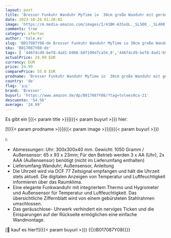 ```yaml
---
layout: post
title: 'Bresser Funkuhr Wanduhr MyTime io  30cm große Wanduhr mit geräuschlosem Funkuhrwerk mit Innen- und Außentemperatur + Luftfeuchtigkeitsanzeige  inklusive Funkaußensender  weiß'
date: 2023-10-28 01:20:02
image: 'https://m.media-amazon.com/images/I/41BK-A3SxGL._SL500_._SL400_.jpg'
comments: true
category: ofertas
author: 'tole.es'
slug: 'B017087Y08-de Bresser Funkuhr Wanduhr MyTime io 30cm große Wanduhr mit...'
sku: 'B017087Y08-de'
tags: [ '446f4cd9-bef8-4ad1-b906-b8f199d7ca54_0','446f4cd9-bef8-4ad1-b906-b8f199d7ca54_1901','446f4cd9-bef8-4ad1-b906-b8f199d7ca54_8601','446f4cd9-bef8-4ad1-b906-b8f199d7ca54_8801','Arborist Merchandising Root','Kunden-Favoriten Social: Küche, Haushalt und Wohnen','Kunden-Favoriten: Küche, Haushalt und Wohnen','Kunden-Favoriten: Möbel','Küche, Haushalt & Wohnen','Self Service','Special Features Stores','Uhren & Wecker','Wanduhren','Wohnaccessoires & Deko','bresser','🇩🇪', ]
actualPrice: 24.99 EUR
currency: EUR
price: 24.99
comparePrice: 55.0 EUR
prodname: 'Bresser Funkuhr Wanduhr MyTime io  30cm große Wanduhr mit geräuschlosem Funkuhrwerk mit Innen- und Außentemperatur + Luftfeuchtigkeitsanzeige  inklusive Funkaußensender  weiß'
country: 'de'
flag: '🇩🇪'
brand: 'Bresser'
buyurl: 'https://www.amazon.de/dp/B017087Y08/?tag=tolees0ca-21'
descuento: '54.56'
average: '24.99'
---
```


Es gibt ein [{{< param title >}}]({{< param buyurl >}}) hier:

[![{{< param prodname >}}]({{< param image >}})]({{< param buyurl >}})

ℹ️:

- Abmessungen: Uhr: 300x300x40 mm. Gewicht: 1050 Gramm / Außensensor: 65 x 93 x 23mm; Für den Betrieb werden 3 x AA (Uhr), 2x AAA (Außensensor) benötigt (nicht im Lieferumfang enthalten)
- Lieferumfang:Wanduhr; Außensensor, Anleitung
- Die Uhrzeit wird via DCF 77 Zeitsignal empfangen und hält die Uhrzeit stets aktuell. Die digitalen Anzeigen von Temperatur und Luftfeuchtigkeit informieren über das Raumklima.
- Eine elegante Funkwanduhr mit integriertem Thermo und Hygrometer und Außensensor für Temperatur und Luftfeuchtigkeit. Das übersichtliche Ziffernblatt wird von einem gebürsteten Stahlrahmen umschlossen.
- Das geräuschlose- Uhrwerk verhindert ein nerviges Ticken und die Einsparungen auf der Rückseite ermöglichen eine einfache Wandmontage.

[🛒 kauf es hier!!]({{< param buyurl >}})
{{<world>}}B017087Y08{{</world>}}
